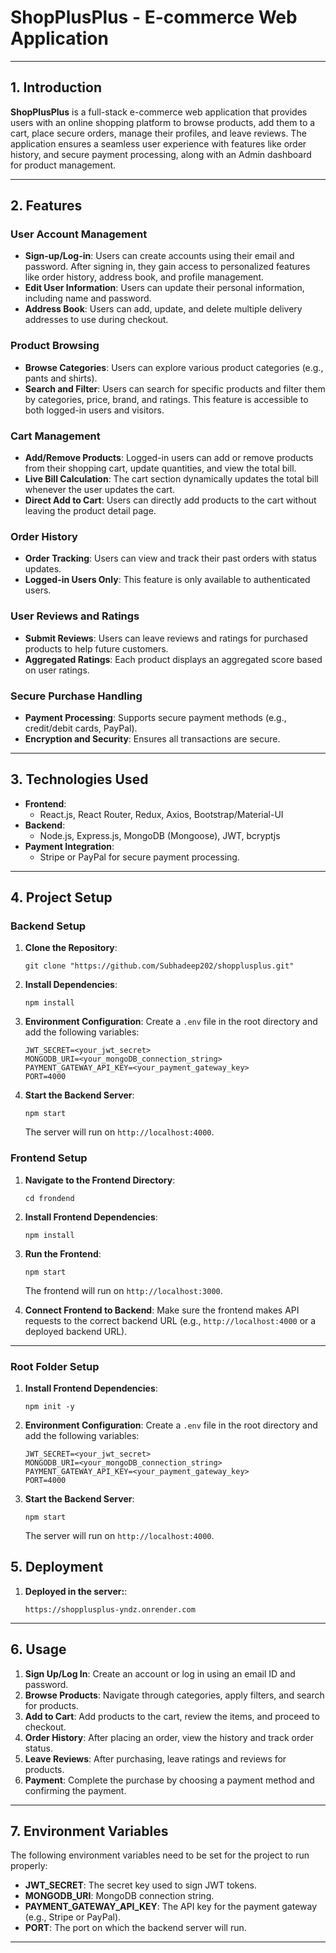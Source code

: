 # ShopPlusPlus - E-commerce Web Application

---

## 1. Introduction

**ShopPlusPlus** is a full-stack e-commerce web application that provides users with an online shopping platform to browse products, add them to a cart, place secure orders, manage their profiles, and leave reviews. The application ensures a seamless user experience with features like order history, and secure payment processing, along with an Admin dashboard for product management.

---

## 2. Features

### **User Account Management**

- **Sign-up/Log-in**: Users can create accounts using their email and password. After signing in, they gain access to personalized features like order history, address book, and profile management.
- **Edit User Information**: Users can update their personal information, including name and password.
- **Address Book**: Users can add, update, and delete multiple delivery addresses to use during checkout.

### **Product Browsing**

- **Browse Categories**: Users can explore various product categories (e.g., pants and shirts).
- **Search and Filter**: Users can search for specific products and filter them by categories, price, brand, and ratings. This feature is accessible to both logged-in users and visitors.

### **Cart Management**

- **Add/Remove Products**: Logged-in users can add or remove products from their shopping cart, update quantities, and view the total bill.
- **Live Bill Calculation**: The cart section dynamically updates the total bill whenever the user updates the cart.
- **Direct Add to Cart**: Users can directly add products to the cart without leaving the product detail page.

### **Order History**

- **Order Tracking**: Users can view and track their past orders with status updates.
- **Logged-in Users Only**: This feature is only available to authenticated users.

### **User Reviews and Ratings**

- **Submit Reviews**: Users can leave reviews and ratings for purchased products to help future customers.
- **Aggregated Ratings**: Each product displays an aggregated score based on user ratings.

### **Secure Purchase Handling**

- **Payment Processing**: Supports secure payment methods (e.g., credit/debit cards, PayPal).
- **Encryption and Security**: Ensures all transactions are secure.

---

## 3. Technologies Used

- **Frontend**:
  - React.js, React Router, Redux, Axios, Bootstrap/Material-UI
- **Backend**:
  - Node.js, Express.js, MongoDB (Mongoose), JWT, bcryptjs
- **Payment Integration**:
  - Stripe or PayPal for secure payment processing.

---

## 4. Project Setup

### **Backend Setup**

1. **Clone the Repository**:

   ```
   git clone "https://github.com/Subhadeep202/shopplusplus.git"
   ```

2. **Install Dependencies**:

   ```
   npm install
   ```

3. **Environment Configuration**:
   Create a `.env` file in the root directory and add the following variables:

   ```env
   JWT_SECRET=<your_jwt_secret>
   MONGODB_URI=<your_mongoDB_connection_string>
   PAYMENT_GATEWAY_API_KEY=<your_payment_gateway_key>
   PORT=4000
   ```

4. **Start the Backend Server**:
   ```
   npm start
   ```
   The server will run on `http://localhost:4000`.

### **Frontend Setup**

1. **Navigate to the Frontend Directory**:

   ```
   cd frondend
   ```

2. **Install Frontend Dependencies**:

   ```
   npm install
   ```

3. **Run the Frontend**:

   ```
   npm start
   ```

   The frontend will run on `http://localhost:3000`.

4. **Connect Frontend to Backend**:
   Make sure the frontend makes API requests to the correct backend URL (e.g., `http://localhost:4000` or a deployed backend URL).

---

### **Root Folder Setup**

1. **Install Frontend Dependencies**:

   ```
   npm init -y
   ```

2. **Environment Configuration**:
   Create a `.env` file in the root directory and add the following variables:

   ```env
   JWT_SECRET=<your_jwt_secret>
   MONGODB_URI=<your_mongoDB_connection_string>
   PAYMENT_GATEWAY_API_KEY=<your_payment_gateway_key>
   PORT=4000
   ```

3. **Start the Backend Server**:
   ```
   npm start
   ```
   The server will run on `http://localhost:4000`.

## 5. Deployment

1. **Deployed in the server:**:

   ```
   https://shopplusplus-yndz.onrender.com
   ```

---

## 6. Usage

1. **Sign Up/Log In**: Create an account or log in using an email ID and password.
2. **Browse Products**: Navigate through categories, apply filters, and search for products.
3. **Add to Cart**: Add products to the cart, review the items, and proceed to checkout.
4. **Order History**: After placing an order, view the history and track order status.
5. **Leave Reviews**: After purchasing, leave ratings and reviews for products.
6. **Payment**: Complete the purchase by choosing a payment method and confirming the payment.

---

## 7. Environment Variables

The following environment variables need to be set for the project to run properly:

- **JWT_SECRET**: The secret key used to sign JWT tokens.
- **MONGODB_URI**: MongoDB connection string.
- **PAYMENT_GATEWAY_API_KEY**: The API key for the payment gateway (e.g., Stripe or PayPal).
- **PORT**: The port on which the backend server will run.

---
